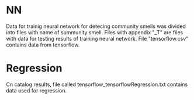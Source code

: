 # NN
Data for trainig neural network for detecing community smells was divided into files with name of summunity smell. Files with appendix "_T" are files with data for testing results of training neural network.
File "tensorflow.csv" contains data from tensorflow.
# Regression
Cn catalog results, file called tensorflow_tensorflowRegression.txt contains data used for regression.
